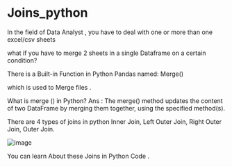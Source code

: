 # Joins_python

In the field of Data Analyst , you have to deal with one or more than one excel/csv sheets 

what if you have to merge 2 sheets in a single Dataframe on a certain condition?

There is a Built-in Function in Python Pandas named:
      Merge()
      
which is used to Merge files .

What is merge () in Python?
Ans : The merge() method updates the content of two DataFrame by merging them together, using the specified method(s).


There are 4 types of joins in python
Inner Join,
Left Outer Join,
Right Outer Join,
Outer Join.


![image](https://user-images.githubusercontent.com/93917207/173563958-87fc16cb-ba2e-4cbd-ab2c-4d5e9ae0dbd9.png)


You can learn About these Joins in Python Code .
